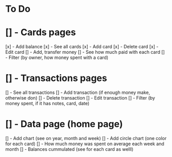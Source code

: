 # To Do

# [] - Cards pages

[x] - Add balance
[x] - See all cards
[x] - Add card
[x] - Delete card
[x] - Edit card
[] - Add, transfer money
[] - See how much paid with each card
[] - Filter (by owner, how money spent with a card)

# [] - Transactions pages

[] - See all transactions
[] - Add transaction (if enough money make, otherwise don)
[] - Delete transaction
[] - Edit transaction
[] - Filter (by money spent, if it has notes, card, date)

# [] - Data page (home page)

[] - Add chart (see on year, month and week)
[] - Add circle chart (one color for each card)
[] - How much money was spent on average each week and month
[] - Balances cummulated (see for each card as welll)
